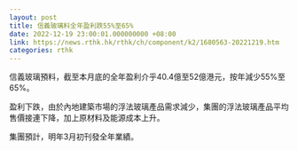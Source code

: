 ```yaml
---
layout: post
title: 信義玻璃料全年盈利跌55%至65%
date: 2022-12-19 23:00:01.000000000 +08:00
link: https://news.rthk.hk/rthk/ch/component/k2/1680563-20221219.htm
categories: rthk
---
```


信義玻璃預料，截至本月底的全年盈利介乎40.4億至52億港元，按年減少55%至65%。

盈利下跌，由於內地建築市場的浮法玻璃產品需求減少，集團的浮法玻璃產品平均售價接連下降，加上原材料及能源成本上升。

集團預計，明年3月初刊發全年業績。
